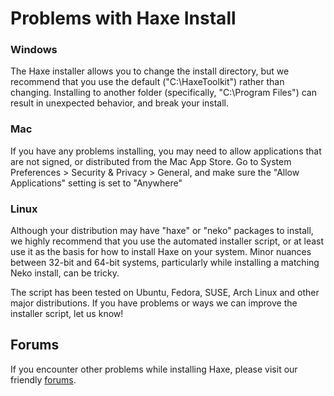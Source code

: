 # Problems with Haxe Install

### Windows

The Haxe installer allows you to change the install directory, but we recommend that you use the default ("C:\HaxeToolkit") rather than changing. Installing to another folder (specifically, "C:\Program Files") can result in unexpected behavior, and break your install.

### Mac

If you have any problems installing, you may need to allow applications that are not signed, or distributed from the Mac App Store. Go to System Preferences > Security & Privacy > General, and make sure the "Allow Applications" setting is set to "Anywhere"

### Linux

Although your distribution may have "haxe" or "neko" packages to install, we highly recommend that you use the automated installer script, or at least use it as the basis for how to install Haxe on your system. Minor nuances between 32-bit and 64-bit systems, particularly while installing a matching Neko install, can be tricky.

The script has been tested on Ubuntu, Fedora, SUSE, Arch Linux and other major distributions. If you have problems or ways we can improve the installer script, let us know!

## Forums

If you encounter other problems while installing Haxe, please visit our friendly [forums](http://community.openfl.org/c/help).

